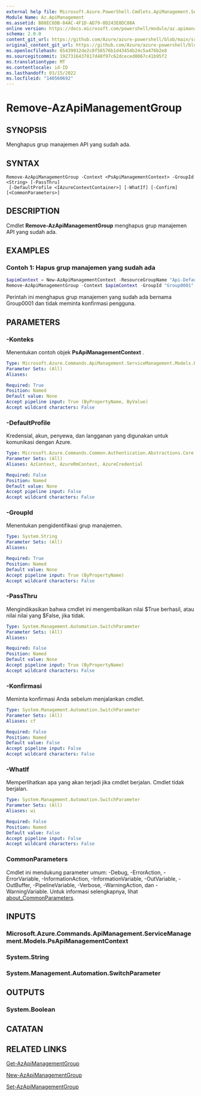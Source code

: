 ```yaml
---
external help file: Microsoft.Azure.PowerShell.Cmdlets.ApiManagement.ServiceManagement.dll-Help.xml
Module Name: Az.ApiManagement
ms.assetid: B88EC6DB-84AC-4F1D-AD79-0D243E0DC88A
online version: https://docs.microsoft.com/powershell/module/az.apimanagement/remove-azapimanagementgroup
schema: 2.0.0
content_git_url: https://github.com/Azure/azure-powershell/blob/main/src/ApiManagement/ApiManagement/help/Remove-AzApiManagementGroup.md
original_content_git_url: https://github.com/Azure/azure-powershell/blob/main/src/ApiManagement/ApiManagement/help/Remove-AzApiManagementGroup.md
ms.openlocfilehash: 65439912de2c8f56576b1d43454b24c5a476b2e8
ms.sourcegitcommit: 1927316437817d48f97c62dceced0067c41b95f2
ms.translationtype: MT
ms.contentlocale: id-ID
ms.lasthandoff: 03/15/2022
ms.locfileid: "140560692"
---
```

# Remove-AzApiManagementGroup

## SYNOPSIS
Menghapus grup manajemen API yang sudah ada.

## SYNTAX

```
Remove-AzApiManagementGroup -Context <PsApiManagementContext> -GroupId <String> [-PassThru]
 [-DefaultProfile <IAzureContextContainer>] [-WhatIf] [-Confirm] [<CommonParameters>]
```

## DESCRIPTION
Cmdlet **Remove-AzApiManagementGroup** menghapus grup manajemen API yang sudah ada.

## EXAMPLES

### Contoh 1: Hapus grup manajemen yang sudah ada
```powershell
$apimContext = New-AzApiManagementContext -ResourceGroupName "Api-Default-WestUS" -ServiceName "contoso"
Remove-AzApiManagementGroup -Context $apimContext -GroupId "Group0001" -Force
```

Perintah ini menghapus grup manajemen yang sudah ada bernama Group0001 dan tidak meminta konfirmasi pengguna.

## PARAMETERS

### -Konteks
Menentukan contoh objek **PsApiManagementContext** .

```yaml
Type: Microsoft.Azure.Commands.ApiManagement.ServiceManagement.Models.PsApiManagementContext
Parameter Sets: (All)
Aliases:

Required: True
Position: Named
Default value: None
Accept pipeline input: True (ByPropertyName, ByValue)
Accept wildcard characters: False
```

### -DefaultProfile
Kredensial, akun, penyewa, dan langganan yang digunakan untuk komunikasi dengan Azure.

```yaml
Type: Microsoft.Azure.Commands.Common.Authentication.Abstractions.Core.IAzureContextContainer
Parameter Sets: (All)
Aliases: AzContext, AzureRmContext, AzureCredential

Required: False
Position: Named
Default value: None
Accept pipeline input: False
Accept wildcard characters: False
```

### -GroupId
Menentukan pengidentifikasi grup manajemen.

```yaml
Type: System.String
Parameter Sets: (All)
Aliases:

Required: True
Position: Named
Default value: None
Accept pipeline input: True (ByPropertyName)
Accept wildcard characters: False
```

### -PassThru
Mengindikasikan bahwa cmdlet ini mengembalikan nilai $True berhasil, atau nilai nilai yang $False, jika tidak.

```yaml
Type: System.Management.Automation.SwitchParameter
Parameter Sets: (All)
Aliases:

Required: False
Position: Named
Default value: None
Accept pipeline input: True (ByPropertyName)
Accept wildcard characters: False
```

### -Konfirmasi
Meminta konfirmasi Anda sebelum menjalankan cmdlet.

```yaml
Type: System.Management.Automation.SwitchParameter
Parameter Sets: (All)
Aliases: cf

Required: False
Position: Named
Default value: False
Accept pipeline input: False
Accept wildcard characters: False
```

### -WhatIf
Memperlihatkan apa yang akan terjadi jika cmdlet berjalan.
Cmdlet tidak berjalan.

```yaml
Type: System.Management.Automation.SwitchParameter
Parameter Sets: (All)
Aliases: wi

Required: False
Position: Named
Default value: False
Accept pipeline input: False
Accept wildcard characters: False
```

### CommonParameters
Cmdlet ini mendukung parameter umum: -Debug, -ErrorAction, -ErrorVariable, -InformationAction, -InformationVariable, -OutVariable, -OutBuffer, -PipelineVariable, -Verbose, -WarningAction, dan -WarningVariable. Untuk informasi selengkapnya, lihat [about_CommonParameters](http://go.microsoft.com/fwlink/?LinkID=113216).

## INPUTS

### Microsoft.Azure.Commands.ApiManagement.ServiceManagement.Models.PsApiManagementContext

### System.String

### System.Management.Automation.SwitchParameter

## OUTPUTS

### System.Boolean

## CATATAN

## RELATED LINKS

[Get-AzApiManagementGroup](./Get-AzApiManagementGroup.md)

[New-AzApiManagementGroup](./New-AzApiManagementGroup.md)

[Set-AzApiManagementGroup](./Set-AzApiManagementGroup.md)


